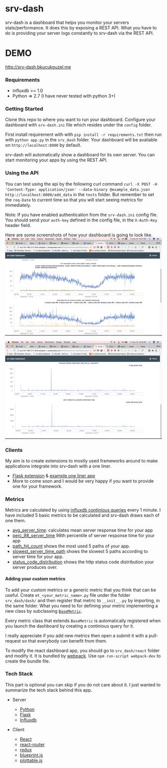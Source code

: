 # srv-dash
srv-dash is a dashboard that helps you monitor your servers stats/performance. It does this by exposing a REST API. What you have to do is providing your server logs constantly to srv-dash via the REST API.

# DEMO
http://srv-dash.bkucukguzel.me

### Requirements
- influxdb >= 1.0
- Python => 2.7 (I have never tested with python 3+)

### Getting Started
Clone this repo to where you want to run your dashboard. Configure your dashboard with `srv-dash.ini` file which resides under the `config` folder.

First install requirement with with `pip install -r requirements.txt` then run with `python app.py` in the `srv_dash` folder. Your dashboard will be avaliable on `http://localhost:8000` by default.

srv-dash will automatically show a dashboard for its own server. You can start monitoring your apps by using the REST API.

### Using the API

You can test using the api by the following curl command `curl -X POST -H 'Content-Type: application/json' --data-binary @example_data.json http://localhost:8000/add_data` in the `tests` folder. But remember to set the `req-Date` to current time so that you will start seeing metrics for immediately.

Note: If you have enabled authentication from the `srv-dash.ini` config file. You should send your `auth-key` defined in the config file, in the `X-Auth-Key` header field.

Here are some screenshots of how your dashboard is going to look like.
![ss1](https://raw.githubusercontent.com/bariyu/srv-dash/master/screenshots/1.png)

![ss2](https://raw.githubusercontent.com/bariyu/srv-dash/master/screenshots/2.png)

### Clients
My aim is to create extensions to mostly used frameworks around to make applications integrate into srv-dash with a one liner.
-  [Flask extension](https://github.com/bariyu/srv-dash-flask-ext) & [example one liner app](https://github.com/bariyu/srv-dash/blob/master/examples/example-flask-app/app.py)
- More to come soon and I would be very happy if you want to provide one for your framework.


### Metrics
Metrics are calculated by using [influxdb continious queries](https://docs.influxdata.com/influxdb/v1.1/query_language/continuous_queries/) every 1 minute.
I have included 5 basic metrics to be calculated and srv-dash draws each of one them.

- [avg_server_time](https://github.com/bariyu/srv-dash/blob/master/srv_dash/dash/mt_avg_server_time.py): calculates mean server response time for your app
- [perc_98_server_time](https://github.com/bariyu/srv-dash/blob/master/srv_dash/dash/mt_98_perc_server_time.py) 98th percentile of server response time for your app
- [path_hit_count](https://github.com/bariyu/srv-dash/blob/master/srv_dash/dash/mt_path_hit_count.py) shows the most used 5 paths of your app.
- [slowest_server_time_path](https://github.com/bariyu/srv-dash/blob/master/srv_dash/dash/mt_slowest_paths.py) shows the slowest 5 paths according to server time for your app.
- [status_code_distribution](https://github.com/bariyu/srv-dash/blob/master/srv_dash/dash/mt_status_code_distribution.py) shows the http status code distribution your server produces over.

#### Adding your custom metrics
To add your custom metrics or a generic metric that you think that can be useful. Create `mt_<your_metric_name>.py` file under the folder `srv_dash/dash/` and then register that metric to `__init__.py` by importing, in the same folder. What you need to for defining your metric implementing a new class by subclassing [`BaseMetric`](https://github.com/bariyu/srv-dash/blob/master/srv_dash/dash/base_metric.py).

Every metric class that extends `BaseMetric` is automatically registered when you launch the dashboard by creating a continious query for it.

I really appreciate if you add new metrics then open a submit it with a pull-request so that everybody can benefit from them.

To modify the react dashboard app, you should go to `srv_dash/react` folder and modify it. It is bundled by [webpack](https://www.influxdata.com/). Use `npm run-script webpack-dev` to create the bundle file.


### Tech Stack
This part is optional you can skip if you do not care about it. I just wanted to summarize the tech stack behind this app.

- Server
    - [Python](https://www.python.org/)
    - [Flask](http://flask.pocoo.org/)
    - [Influxdb](https://www.influxdata.com/)


- Client
    - [React](https://facebook.github.io/react/)
    - [react-router](https://github.com/ReactTraining/react-router)
    - [redux](https://github.com/reactjs/redux)
    - [blueprint.js](http://blueprintjs.com/)
    - [plottable.js](http://plottablejs.org/)
